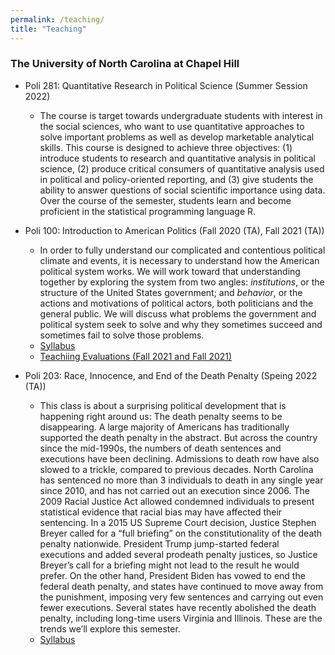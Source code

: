 ```yaml
---
permalink: /teaching/
title: "Teaching"
---
```


### The University of North Carolina at Chapel Hill
- Poli 281: Quantitative Research in Political Science (Summer Session 2022)
    -  The course is target towards undergraduate students with interest in the social sciences, who want to use quantitative approaches to solve important problems as well as develop marketable analytical skills. This course is designed to achieve three objectives: (1) introduce students to research and quantitative analysis in political science, (2) produce critical consumers of quantitative analysis used in political and policy-oriented reporting, and (3) give students the ability to answer questions of social scientific importance using data. Over the course of the semester, students learn and become proficient in the statistical programming language R. 
 
        
- Poli 100: Introduction to American Politics (Fall 2020 (TA), Fall 2021 (TA))
    - In order to fully understand our complicated and contentious political climate and events, it is necessary to understand how the American political system works. We will work toward that understanding together by exploring the system from two angles: *institutions*, or the structure of the United States government; and *behavior*, or the actions and motivations of political actors, both politicians and the general public. We will discuss what problems the government and political system seek to solve and why they sometimes succeed and sometimes fail to solve those problems.
    - [Syllabus](/files/poli100_syllabus_fall2021.pdf)
    - [Teachiing Evaluations (Fall 2021 and Fall 2021)](/files/poli100_taevals.pdf)

- Poli 203: Race, Innocence, and End of the Death Penalty (Speing 2022 (TA))
    - This class is about a surprising political development that is happening right around us: The death penalty seems to be disappearing. A large majority of Americans has traditionally supported the death penalty in the abstract. But across the country since the mid-1990s, the numbers of death sentences and executions have been declining. Admissions to death row have also slowed to a trickle, compared to previous decades. North Carolina has sentenced no more than 3 individuals to death in any single year since 2010, and has not carried out an execution since 2006. The 2009 Racial Justice Act allowed condemned individuals to present statistical evidence that racial bias may have affected their sentencing. In a 2015 US Supreme Court decision, Justice Stephen Breyer called for a “full briefing” on the constitutionality of the death penalty nationwide. President Trump jump-started federal executions and added several prodeath penalty justices, so Justice Breyer’s call for a briefing might not lead to the result he would prefer. On the other hand, President Biden has vowed to end the federal death penalty, and states have continued to move away from the punishment, imposing very few sentences and carrying
out even fewer executions. Several states have recently abolished the death penalty, including long-time users Virginia and Illinois. These are the trends we’ll explore this semester.
    - [Syllabus](/files/poli203_syllabus_sp2022.pdf)
 
